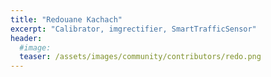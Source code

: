 ```yaml
---
title: "Redouane Kachach"
excerpt: "Calibrator, imgrectifier, SmartTrafficSensor"
header:
  #image: 
  teaser: /assets/images/community/contributors/redo.png
---
```

